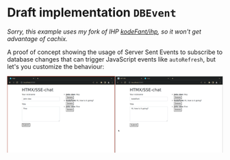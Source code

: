 # Draft implementation `DBEvent`




*Sorry, this example uses my fork of IHP [kodeFant/ihp](https://github.com/kodeFant/ihp), so it won't get advantage of cachix.*

A proof of concept showing the usage of Server Sent Events to subscribe to database changes that can trigger JavaScript events like `autoRefresh`, but let's you customize the behaviour:

![](screenshot.png)